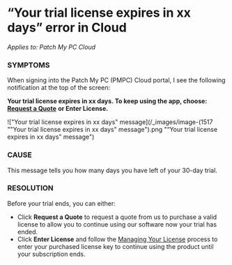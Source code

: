 # “Your trial license expires in xx days” error in Cloud

_Applies to: Patch My PC Cloud_

### SYMPTOMS

When signing into the Patch My PC (PMPC) Cloud portal, I see the following notification at the top of the screen:

**Your trial license expires in xx days. To keep using the app, choose:** [**Request a Quote**](https://patchmypc.com/request-quote#overview) **or Enter License.**

!["Your trial license expires in xx days" message](/_images/image-(1517 "\"Your trial license expires in xx days\" message").png "“Your trial license expires in xx days” message")

### CAUSE

This message tells you how many days you have left of your 30-day trial.

### RESOLUTION

Before your trial ends, you can either:

* Click **Request a Quote** to request a quote from us to purchase a valid license to allow you to continue using our software now your trial has ended.
* Click **Enter License** and follow the [Managing Your License](../../cloud-administration/manage-your-environments-in-cloud/manage-your-cloud-license.md) process to enter your purchased license key to continue using the product until your subscription ends.